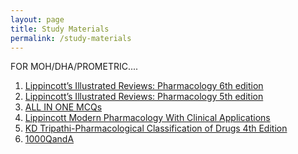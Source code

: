 ```yaml
---
layout: page
title: Study Materials
permalink: /study-materials
---
```



FOR MOH/DHA/PROMETRIC....
<br>
<ol>
<li> <a href="https://drive.google.com/uc?export=download&id=0B1xWhImrTiaPWXJ1MzhJVWYxUjg">Lippincott’s Illustrated Reviews: Pharmacology 6th edition</a></li>
<li> <a href="https://drive.google.com/file/d/0B1xWhImrTiaPa0dpUkJiVUdaX3M/view">Lippincott’s Illustrated Reviews: Pharmacology 5th edition</a></li>
<li> <a href="https://drive.google.com/file/d/0B1xWhImrTiaPbmpaV3NHZzZSWms/view?usp=sharing">ALL IN ONE MCQs</a></li>
<li> <a href="https://drive.google.com/file/d/0B1xWhImrTiaPMmpyeGdVTU5qRTQ/view?usp=sharing">Lippincott Modern Pharmacology With Clinical Applications</a></li>
<li> <a href="https://drive.google.com/file/d/0B1xWhImrTiaPMl84VVRtOFpiVVU/view?usp=sharing">KD Tripathi-Pharmacological Classification of Drugs 4th Edition</a></li>
<li> <a href="https://drive.google.com/file/d/0B1xWhImrTiaPa25LZ2F5UmpZSlk/view?usp=sharing">1000QandA</a></li>
</ol>
